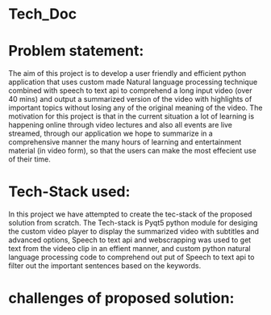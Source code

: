 # Tech_Doc
# Problem statement:

The aim of this project is to develop a user friendly and efficient python application that uses custom made Natural language processing technique combined with speech to text api to comprehend a long input video (over 40 mins) and output a summarized version of the video with highlights of important topics without losing any of the original meaning of the video. The motivation for this project is that in the current situation a lot of learning is happening online through video lectures and also all events are live streamed, through our application we hope to summarize in a comprehensive manner the many hours of learning and entertainment material (in video form), so that the users can make the most effecient use of their time.

# Tech-Stack used:

In this project we have attempted to create the tec-stack of the proposed solution from scratch. The Tech-stack is Pyqt5 python module for desiging the custom video player to display the summarized video with subtitles and advanced options, Speech to text api and webscrapping was used to get text from the videeo clip in an effient manner, and custom python natural language processing code to comprehend out put of Speech to text api to filter out the important sentences based on the keywords. 

# challenges of proposed solution:
